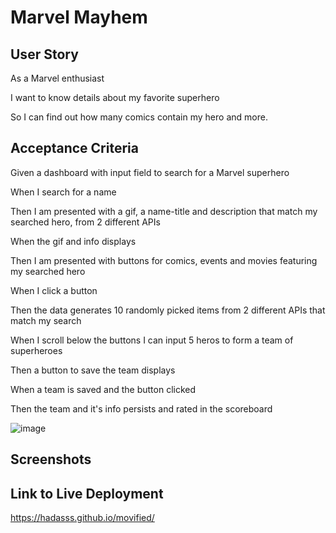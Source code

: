 # Marvel Mayhem

## User Story

As a Marvel enthusiast

I want to know details about my favorite superhero

So I can find out how many comics contain my hero and more.

## Acceptance Criteria

Given a dashboard with input field to search for a Marvel superhero

When I search for a name

Then I am presented with a gif, a name-title and description that match my searched hero, from 2 different APIs

When the gif and info displays

Then I am presented with buttons for comics, events and movies featuring my searched hero

When I click a button

Then the data generates 10 randomly picked items from 2 different APIs that match my search 

When I scroll below the buttons I can input 5 heros to form a team of superheroes

Then a button to save the team displays 

When a team is saved and the button clicked

Then the team and it's info persists and rated in the scoreboard


![image](https://user-images.githubusercontent.com/80355222/151711874-71773847-4424-490d-8386-54fdfd8e2680.png)

## Screenshots

## Link to Live Deployment

https://hadasss.github.io/movified/
